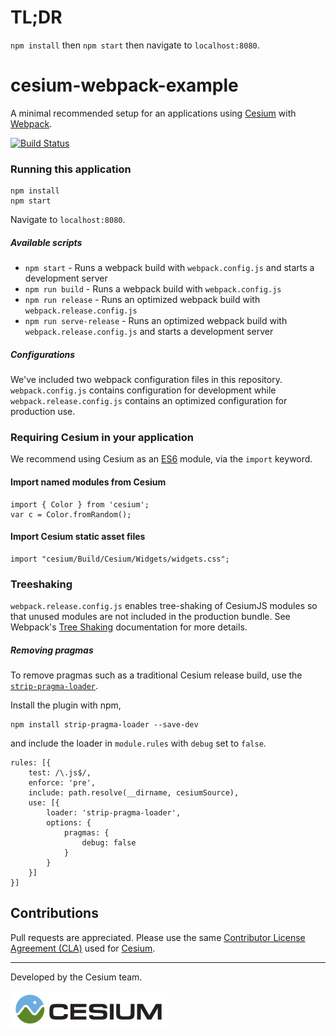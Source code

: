 # TL;DR

`npm install` then `npm start` then navigate to `localhost:8080`.

# cesium-webpack-example

A minimal recommended setup for an applications using [Cesium](https://cesium.com) with [Webpack](https://webpack.js.org/concepts/).

[![Build Status](https://travis-ci.org/AnalyticalGraphicsInc/cesium-webpack-example.svg?branch=using-custom-loader)](https://travis-ci.org/AnalyticalGraphicsInc/cesium-webpack-example)

### Running this application

    npm install
    npm start

Navigate to `localhost:8080`.

##### Available scripts

- `npm start` - Runs a webpack build with `webpack.config.js` and starts a development server
- `npm run build` - Runs a webpack build with `webpack.config.js`
- `npm run release` - Runs an optimized webpack build with `webpack.release.config.js`
- `npm run serve-release` - Runs an optimized webpack build with `webpack.release.config.js` and starts a development server

##### Configurations

We've included two webpack configuration files in this repository. `webpack.config.js` contains configuration for development while `webpack.release.config.js` contains an optimized configuration for production use.

### Requiring Cesium in your application

We recommend using Cesium as an [ES6](https://developer.mozilla.org/en-US/docs/Web/JavaScript/Reference/Statements/import) module, via the `import` keyword.

#### Import named modules from Cesium

    import { Color } from 'cesium';
    var c = Color.fromRandom();

#### Import Cesium static asset files

    import "cesium/Build/Cesium/Widgets/widgets.css";

### Treeshaking

`webpack.release.config.js` enables tree-shaking of CesiumJS modules so that unused modules are not included in the production bundle. See Webpack's [Tree Shaking](https://webpack.js.org/guides/tree-shaking/) documentation for more details.

##### Removing pragmas

To remove pragmas such as a traditional Cesium release build, use the [`strip-pragma-loader`](https://www.npmjs.com/package/strip-pragma-loader).

Install the plugin with npm,

```
npm install strip-pragma-loader --save-dev
```

and include the loader in `module.rules` with `debug` set to `false`.

```
rules: [{
	test: /\.js$/,
	enforce: 'pre',
	include: path.resolve(__dirname, cesiumSource),
	use: [{
		loader: 'strip-pragma-loader',
		options: {
		    pragmas: {
				debug: false
			}
		}
	}]
}]
```

## Contributions

Pull requests are appreciated. Please use the same [Contributor License Agreement (CLA)](https://github.com/AnalyticalGraphicsInc/cesium/blob/master/CONTRIBUTING.md) used for [Cesium](https://cesiumjs.org/).

---

Developed by the Cesium team.

<a href="https://cesium.com/"><img alt="Cesium" src="doc/cesium.png" /></a>

